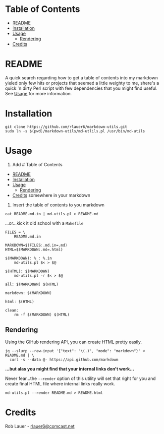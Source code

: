 # Table of Contents

* [README](#readme)
* [Installation](#installation)
* [Usage](#usage)
  * [Rendering](#rendering)
* [Credits](#credits)


# README

A quick search regarding how to get a table of contents into my
markdown yieled only few hits or projects that seemed a little weighty
to me, shere's a quick 'n dirty Perl script with few dependencies that you
might find useful.  See [Usage](#usage) for more information.

# Installation


```
git clone https://github.com/rlauer6/markdown-utils.git
sudo ln -s $(pwd)/markdown-utils/md-utlils.pl /usr/bin/md-utils
```

# Usage

1. Add # Table of Contents

* [README](#readme)
* [Installation](#installation)
* [Usage](#usage)
  * [Rendering](#rendering)
* [Credits](#credits)
 somewhere in your markdown
1. Insert the table of contents to you markdown
  ```
  cat README.md.in | md-utils.pl > README.md
  ```

...or...kick it old school with a `Makefile`

```
FILES = \
    README.md.in

MARKDOWN=$(FILES:.md.in=.md)
HTML=$(MARKDOWN:.md=.html)

$(MARKDOWN): % : %.in
	md-utils.pl $< > $@

$(HTML): $(MARKDOWN)
	md-utils.pl -r $< > $@

all: $(MARKDOWN) $(HTML)

markdown: $(MARKDOWN)

html: $(HTML)

clean:
	rm -f $(MARKDOWN) $(HTML)
```

## Rendering

Using the GiHub rendering API, you can create HTML pretty easily.

```
jq --slurp --raw-input '{"text": "\(.)", "mode": "markdown"}' < README.md | \
  curl -s --data @- https://api.github.com/markdown
```

__...but alas you might find that your internal links don't work...__

Never fear...the `--render` option of this utility will set that right for
you and create final HTML file where internal links really work.

```
md-utils.pl --render README.md > README.html
```
# Credits

Rob Lauer - <rlauer6@comcast.net>

